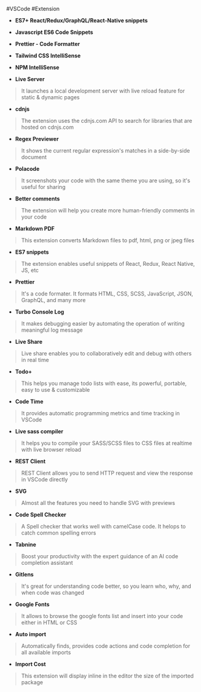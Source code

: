 #VSCode
#Extension

- **ES7+ React/Redux/GraphQL/React-Native snippets**


- **Javascript ES6 Code Snippets**


- **Prettier - Code Formatter**


- **Tailwind CSS IntelliSense**


- **NPM IntelliSense**


- **Live Server**
> It launches a local development server with live reload feature for static & dynamic pages

- **cdnjs**
> The extension uses the cdnjs.com API to search for libraries that are hosted on cdnjs.com

- **Regex Previewer**
> It shows the current regular expression's matches in a side-by-side document

- **Polacode**
> It screenshots your code with the same theme you are using, so it's useful for sharing

- **Better comments**
> The extension will help you create more human-friendly comments in your code

- **Markdown PDF**
> This extension converts Markdown files to pdf, html, png or jpeg files

- **ES7 snippets**
> The extension enables useful snippets of React, Redux, React Native, JS, etc

- **Prettier**
> It's a code formater. It formats HTML, CSS, SCSS, JavaScript, JSON, GraphQL, and many more

- **Turbo Console Log**
> It makes debugging easier by automating the operation of writing meaningful log message

- **Live Share**
> Live share enables you to collaboratively edit and debug with others in real time

- **Todo+**
> This helps you manage todo lists with ease, its powerful, portable, easy to use & customizable

- **Code Time**
> It provides automatic programming metrics and time tracking in VSCode

- **Live sass compiler**
> It helps you to compile your SASS/SCSS files to CSS files at realtime with live browser reload

- **REST Client**
> REST Client allows you to send HTTP request and view the response in VSCode directly

- **SVG**
> Almost all the features you need to handle SVG with previews

- **Code Spell Checker**
> A Spell checker that works well with camelCase code. It helops to catch common spelling errors

- **Tabnine**
> Boost your productivity with the expert guidance of an AI code completion assistant

- **Gitlens**
> It's great for understanding code better, so you learn who, why, and when code was changed

- **Google Fonts**
> It allows to browse the google fonts list and insert into your code either in HTML or CSS

- **Auto import**
> Automatically finds, provides code actions and code completion for all available imports

- **Import Cost**
> This extension will display inline in the editor the size of the imported package